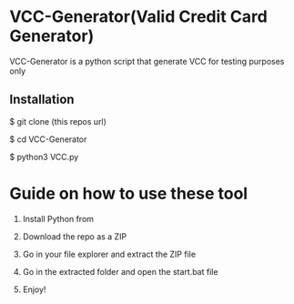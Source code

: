 # VCC-Generator(Valid Credit Card Generator)    
VCC-Generator is a python script that generate VCC for testing purposes only<br>     
  
 
<h2>Installation</h2>   
 
<p>$ git clone (this repos url)</p>  
<p>$ cd VCC-Generator</p> 
<p>$ python3 VCC.py</p>   
   
# Guide on how to use these tool 
    
1. Install Python from
  
2. Download the repo as a ZIP     
    
3. Go in your file explorer and extract the ZIP file 
    
4. Go in the extracted folder and open the start.bat file  
   
5. Enjoy!    
